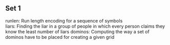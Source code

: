 ## Set 1

runlen: Run length encoding for a sequence of symbols  
liars: Finding the liar in a group of people in which every person claims they know the least number of liars
dominos: Computing the way a set of dominos have to be placed for creating a given grid
